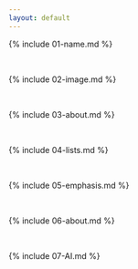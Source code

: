 ```yaml
---
layout: default
---
```


{% include 01-name.md %}

<br>

{% include 02-image.md %}

<br>

{% include 03-about.md %}

<br>

{% include 04-lists.md %}

<br>

{% include 05-emphasis.md %}

<br>

{% include 06-about.md %}

<br>

{% include 07-AI.md %}
